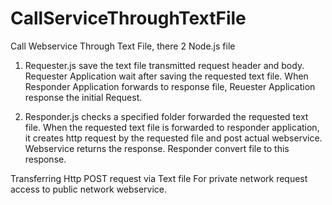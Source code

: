 # CallServiceThroughTextFile
Call Webservice Through Text File, there 2 Node.js file
1.	Requester.js  save the text file transmitted request header and body. Requester Application wait after saving the requested text file. When Responder Application forwards to response file, Reuester Application response the initial Request.

2.	Responder.js checks a specified folder forwarded the requested text file. When the requested text file is forwarded to responder application, it creates http request by the requested file and post actual webservice.  Webservice returns the response. Responder convert file to this response.  


Transferring Http POST request via Text file For private network request access to public network webservice.
